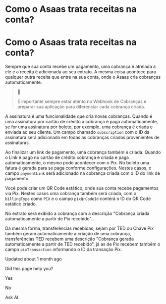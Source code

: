 # Como o Asaas trata receitas na conta?

# Como o Asaas trata receitas na conta?

Sempre que sua conta recebe um pagamento, uma cobrança é atrelada a ele e a receita é adicionada ao seu extrato. A mesma coisa acontece para qualquer outra receita que entre na sua conta, onde o Asaas cria cobranças automaticamente.

> 📘
> 
> É importante sempre estar atento no Webhook de Cobranças e preparar sua aplicação para diferenciar cada cobrança criada.

A assinatura é uma funcionalidade que cria novas cobranças. Quando é uma assinatura por cartão de crédito a cobrança é paga automaticamente, se for uma assinatura por boleto, por exemplo, uma cobrança é criada e enviada ao seu cliente. Um campo chamado `subscription` com o ID da assinatura será adicionado em todas as cobranças criadas provenientes de assinaturas.

Ao finalizar um link de pagamento, uma cobrança também é criada. Quando o Link é pago no cartão de crédito cobrança é criada e paga automaticamente, o mesmo pode acontecer com o Pix. No boleto uma fatura é gerada para se paga conforme configurações. Nestes casos, o campo `paymentLink` será adicionado na cobrança criada com o ID do link de pagamento.

Você pode criar um QR Code estático, onde sua conta recebe pagamentos via Pix. Nestes casos uma cobrança também será criada, com o `billingType` como `PIX` e o campo `pixQrCodeId` conterá o ID do QR Code estático criado.

No extrato será exibido a cobrança com a descrição "Cobrança criada automaticamente a partir de Pix recebido".

Da mesma forma, transferências recebidas, sejam por TED ou Chave Pix também geram automaticamente a criação de uma cobrança, transferências TED recebem uma descrição "Cobrança gerada automaticamente a partir de TED recebido", já as de Pix recebem também o campo `pixTransaction` informando o ID da transação Pix.

Updated about 1 month ago

Did this page help you?

Yes

No

Ask AI